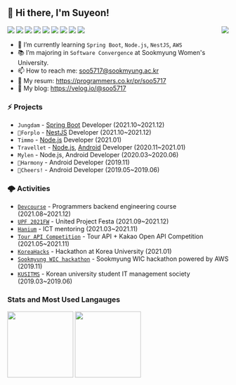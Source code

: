 ## 💖 Hi there, I'm Suyeon!

<p align="left">
  <img align="right" src="https://hits.seeyoufarm.com/api/count/incr/badge.svg?url=https%3A%2F%2Fgithub.com%2Fsoo5717%2Fsoo5717&count_bg=%234DA5FF&title_bg=%23767676&title=hits&edge_flat=false"/>
  <img src="https://img.shields.io/badge/Spring Boot-64C931?style=flat-square&logo=Spring-Boot&logoColor=white"/></a>
  <img src="https://img.shields.io/badge/Node.js-5CCF49?style=flat-square&logo=Node.js&logoColor=white"/></a> 
  <img src="https://img.shields.io/badge/NestJS-E0234E?style=flat-square&logo=NestJS&logoColor=white"/></a>
  <img src="https://img.shields.io/badge/MySQL-43B6EF?style=flat-square&logo=Mysql&logoColor=white"/></a> 
  <img src="https://img.shields.io/badge/Java-008FBC?style=flat-square&logo=Java&logoColor=white"/></a>
  <img src="https://img.shields.io/badge/Kotlin-FF8900?style=flat-square&logo=Kotlin&logoColor=white"/></a>
  <img src="https://img.shields.io/badge/JavaScript-FFCA28?style=flat-square&logo=Javascript&logoColor=white"/></a>
  <img src="https://img.shields.io/badge/AWS-F7981E?style=flat-square&logo=AmazonAWS&logoColor=white"/>
  <img src="https://img.shields.io/badge/Git-F05032?style=flat-square&logo=Git&logoColor=white"/>
</p>
  
- 🌱 I’m currently learning `Spring Boot`, `Node.js`, `NestJS`, `AWS`
- 📚 I’m majoring in `Software Convergence` at Sookmyung Women's University.
- 📫 How to reach me: soo5717@sookmyung.ac.kr
- 💌 My resum: https://programmers.co.kr/pr/soo5717
- 📝 My blog: https://velog.io/@soo5717


### ⚡ Projects
- `Jungdam` - [Spring Boot](https://github.com/jung-dam-diary/team-angelbaby-jungdam-be) Developer (2021.10~2021.12)
- `🥉Forplo` - [NestJS](https://github.com/team-forplo/forplo-server) Developer (2021.10~2021.12)
- `Timmo` - [Node.js](https://github.com/soo5717/2021-songjas-backend) Developer (2021.01)
- `Travellet` - [Node.js](https://github.com/soo5717/2021-Travellet-Server), [Android](https://github.com/soo5717/2021-Travellet-Android) Developer (2020.11~2021.01)
- `Mylen` - Node.js, Android Developer (2020.03~2020.06)
- `🥈Harmony` - Android Developer (2019.11) 
- `🥇Cheers!` - Android Developer (2019.05~2019.06) 


### 🌩 Activities  
- [`Devcourse`](https://programmers.co.kr/learn/courses/12177) - Programmers backend engineering course (2021.08~2021.12)
- [`UPF 2021FW`](https://www.unit.center/upf) - United Project Festa (2021.09~2021.12)
- [`Hanium`](https://www.hanium.or.kr/portal/index.do) - ICT mentoring (2021.03~2021.11)
- [`Tour API Competition`](https://www.2021tourapi.com/index.php) - Tour API + Kakao Open API Competition (2021.05~2021.11)
- [`KoreaHacks`](https://www.facebook.com/pg/koreahacks/posts/) - Hackathon at Korea University (2021.01)
- [`Sookmyung WIC hackathon`](https://www.futurekorea.co.kr/news/articleView.html?idxno=123966) - Sookmyung WIC hackathon powered by AWS (2019.11) 
- [`KUSITMS`](https://www.instagram.com/kusitms_official/?hl=ko) - Korean university student IT management society (2019.03~2019.06)


### Stats and Most Used Langauges
<div align=left>
  <img src="https://github-readme-stats.vercel.app/api?username=soo5717&hide=stars&count_private=true&bg_color=30,96b8dc,3ea5db&title_color=fff&text_color=fff" height="150px">
  <img src="https://github-readme-stats.vercel.app/api/top-langs/?username=soo5717&langs_count=4&layout=compact&bg_color=30,96b8dc,3ea5db&title_color=fff&text_color=fff" height="150px">
</div>


<!--
**soo5717/soo5717** is a ✨ _special_ ✨ repository because its `README.md` (this file) appears on your GitHub profile.

Here are some ideas to get you started:

- 🔭 I’m currently working on ...
- 🌱 I’m currently learning ...
- 👯 I’m looking to collaborate on ...
- 🤔 I’m looking for help with ...
- 💬 Ask me about ...
- 📫 How to reach me: ...
- 😄 Pronouns: ...
  --> 
